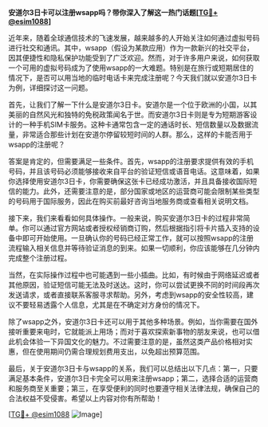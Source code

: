 **安道尔3日卡可以注册wsapp吗？带你深入了解这一热门话题[[TG💪+ @esim1088](https://t.me/s/esim1088)]**

近年来，随着全球通信技术的飞速发展，越来越多的人开始关注如何通过虚拟号码进行社交和通讯。其中，wsapp（假设为某款应用）作为一款新兴的社交平台，因其便捷性和隐私保护功能受到了广泛欢迎。然而，对于许多用户来说，如何获取一个可用的虚拟号码成为了使用wsapp的一大难题。特别是在旅行或短期居住的情况下，是否可以用当地的临时电话卡来完成注册呢？今天我们就以安道尔3日卡为例，详细探讨这一问题。

首先，让我们了解一下什么是安道尔3日卡。安道尔是一个位于欧洲的小国，以其美丽的自然风光和独特的免税政策闻名于世。而安道尔3日卡则是专为短期游客设计的一种手机SIM卡服务。这种卡通常包含一定的通话时长、短信数量以及数据流量，非常适合那些计划在安道尔停留较短时间的人群。那么，这样的卡能否用于wsapp的注册呢？

答案是肯定的，但需要满足一些条件。首先，wsapp的注册要求提供有效的手机号码，并且该号码必须能够接收来自平台的验证短信或语音电话。这意味着，如果你选择使用安道尔3日卡，你需要确保这张卡已经成功激活，并且具备接收国际短信的能力。此外，还需要注意的是，部分国家或地区的运营商可能会限制某些类型的号码用于国际服务，因此在购买前最好咨询当地服务商或查看相关说明文档。

接下来，我们来看看如何具体操作。一般来说，购买安道尔3日卡的过程非常简单。你可以通过官方网站或者授权经销商订购，然后根据指引将卡片插入支持的设备中即可开始使用。一旦确认你的号码已经正常工作，就可以按照wsapp的注册流程输入相关信息并等待验证消息的到来。如果一切顺利，你应该能够在几分钟内完成整个注册过程。

当然，在实际操作过程中也可能遇到一些小插曲。比如，有时候由于网络延迟或者其他原因，验证短信可能无法及时送达。这时，你可以尝试更换不同的时间段再次发送请求，或者直接联系客服寻求帮助。另外，考虑到wsapp的安全性较高，建议不要轻易透露个人信息，尤其是在不确定对方身份的情况下。

除了wsapp之外，安道尔3日卡还可以用于其他多种场景。例如，当你需要在国外接听重要来电时，它就能派上用场；而对于喜欢探索新事物的朋友来说，也可以借此机会体验一下异国文化的魅力。不过需要注意的是，虽然这类产品价格相对实惠，但在使用期间仍需合理规划费用支出，以免超出预算范围。

最后，关于安道尔3日卡与wsapp的关系，我们可以总结出以下几点：第一，只要满足基本条件，安道尔3日卡完全可以用来注册wsapp；第二，选择合适的运营商和服务商至关重要；第三，在享受便利的同时也要遵守相关法律法规，确保自己的合法权益不受侵害。希望以上内容对你有所帮助！

[[TG💪+ @esim1088](https://t.me/s/esim1088) ![Image](https://i.postimg.cc/4NQfJmqS/Snipaste-2025-05-13-00-14-12.png)]
